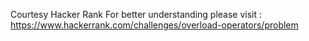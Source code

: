 Courtesy Hacker Rank
For better understanding please visit : https://www.hackerrank.com/challenges/overload-operators/problem
